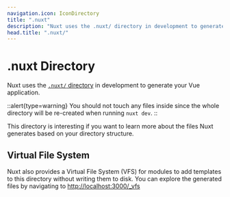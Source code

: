 ```yaml
---
navigation.icon: IconDirectory
title: ".nuxt"
description: "Nuxt uses the .nuxt/ directory in development to generate your Vue application."
head.title: ".nuxt/"
---
```


# .nuxt Directory

Nuxt uses the [`.nuxt/` directory](/docs/guide/directory-structure/nuxt) in development to generate your Vue application.

::alert{type=warning}
You should not touch any files inside since the whole directory will be re-created when running `nuxt dev`.
::

This directory is interesting if you want to learn more about the files Nuxt generates based on your directory structure.

## Virtual File System

Nuxt also provides a Virtual File System (VFS) for modules to add templates to this directory without writing them to disk. You can explore the generated files by navigating to <http://localhost:3000/_vfs>
